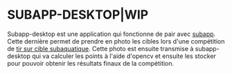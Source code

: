 
# SUBAPP-DESKTOP|WIP

Subapp-desktop est une application qui fonctionne de pair avec [subapp](https://github.com/DayUx/subapp-desktop). Cette dernière permet de prendre en photo les cibles lors d'une compétition de [tir sur cible subaquatique](https://tirsub.ffessm.fr/). Cette photo est ensuite transmise à subapp-desktop qui va calculer les points à l'aide d'opencv et ensuite les stocker pour pouvoir obtenir les résultats finaux de la compétition.
